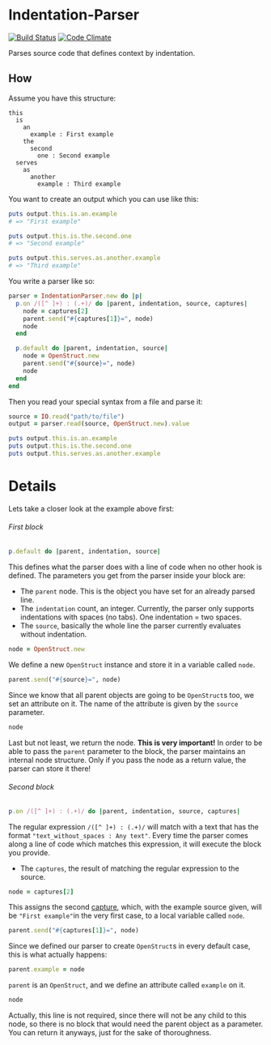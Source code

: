 
# Indentation-Parser 

[![Build Status](https://secure.travis-ci.org/ssmm/indentation-parser.png)](http://travis-ci.org/ssmm/indentation-parser) 
[![Code Climate](https://codeclimate.com/badge.png)](https://codeclimate.com/github/ssmm/indentation-parser)

Parses source code that defines context by indentation.

## How

Assume you have this structure:

	this
	  is
	    an
	      example : First example
	    the
	      second
	        one : Second example
	  serves
	    as
	      another
	        example : Third example

You want to create an output which you can use like this:

```ruby
puts output.this.is.an.example
# => "First example"

puts output.this.is.the.second.one
# => "Second example"

puts output.this.serves.as.another.example
# => "Third example"
```

You write a parser like so:

```ruby
parser = IndentationParser.new do |p|
  p.on /([^ ]+) : (.+)/ do |parent, indentation, source, captures|
    node = captures[2]
    parent.send("#{captures[1]}=", node)
    node
  end

  p.default do |parent, indentation, source|
    node = OpenStruct.new
    parent.send("#{source}=", node)
    node
  end  
end
```

Then you read your special syntax from a file and parse it:

```ruby
source = IO.read("path/to/file")
output = parser.read(source, OpenStruct.new).value

puts output.this.is.an.example
puts output.this.is.the.second.one
puts output.this.serves.as.another.example
```

# Details

Lets take a closer look at the example above first:

###### First block

```ruby
p.default do |parent, indentation, source|
```

This defines what the parser does with a line of code when no other hook is defined. The
parameters you get from the parser inside your block are:

- The `parent` node. This is the object you have set for an already parsed line.
- The `indentation` count, an integer. Currently, the parser only supports indentations with 
spaces (no tabs). One indentation = two spaces.
- The `source`, basically the whole line the parser currently evaluates without indentation.

```ruby
node = OpenStruct.new
```

We define a new `OpenStruct` instance and store it in a variable called `node`.

```ruby
parent.send("#{source}=", node)
```

Since we know that all parent objects are going to be `OpenStruct`s too, we set an attribute on
it. The name of the attribute is given by the `source` parameter.

```ruby
node
```

Last but not least, we return the node. **This is very important!** In 
order to be able to pass the `parent` parameter to the block, the parser maintains an internal
node structure. Only if you pass the node as a return value, the parser can store it there!

###### Second block

```ruby
p.on /([^ ]+) : (.+)/ do |parent, indentation, source, captures|
```

The regular expression `/([^ ]+) : (.+)/` will match with a text that has the format 
`"text_without_spaces : Any text"`. Every time the parser comes along a line of code which
matches this expression, it will execute the block you provide. 


- The `captures`, the result of matching the regular expression to the source.

```ruby
node = captures[2]
```

This assigns the second [capture](http://www.ruby-doc.org/core-1.9.3/Regexp.html), which, with
the example source given, will be `"First example"`in the very first case, to a local variable
called `node`. 

```ruby
parent.send("#{captures[1]}=", node)
```

Since we defined our parser to create `OpenStruct`s in every default case, this is what actually
happens:

```ruby
parent.example = node
```

`parent` is an `OpenStruct`, and we define an attribute called `example` on it.

```ruby
node
```

Actually, this line is not required, since there will not be any child to this node, so there is
no block that would need the parent object as a parameter. You can return it anyways, just for
the sake of thoroughness.
